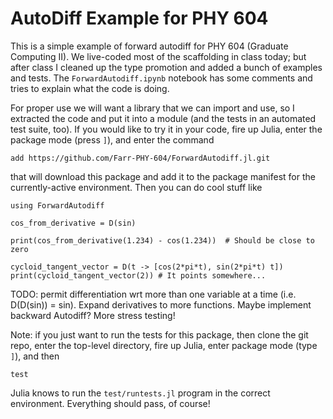 # AutoDiff Example for PHY 604

This is a simple example of forward autodiff for PHY 604 (Graduate Computing
II).  We live-coded most of the scaffolding in class today; but after class I
cleaned up the type promotion and added a bunch of examples and tests.  The
`ForwardAutodiff.ipynb` notebook has some comments and tries to explain what the
code is doing.

For proper use we will want a library that we can import and use, so I extracted
the code and put it into a module (and the tests in an automated test suite,
too).  If you would like to try it in your code, fire up Julia, enter the
package mode (press `]`), and enter the command

    add https://github.com/Farr-PHY-604/ForwardAutodiff.jl.git

that will download this package and add it to the package manifest for the
currently-active environment.  Then you can do cool stuff like

    using ForwardAutodiff

    cos_from_derivative = D(sin)

    print(cos_from_derivative(1.234) - cos(1.234))  # Should be close to zero

    cycloid_tangent_vector = D(t -> [cos(2*pi*t), sin(2*pi*t) t])
    print(cycloid_tangent_vector(2)) # It points somewhere...

TODO: permit differentiation wrt more than one variable at a time (i.e.
D(D(sin)) = sin).  Expand derivatives to more functions.  Maybe implement
backward Autodiff?  More stress testing!

Note: if you just want to run the tests for this package, then clone the git
repo, enter the top-level directory, fire up Julia, enter package mode (type
`]`), and then

    test

Julia knows to run the `test/runtests.jl` program in the correct environment.
Everything should pass, of course!
